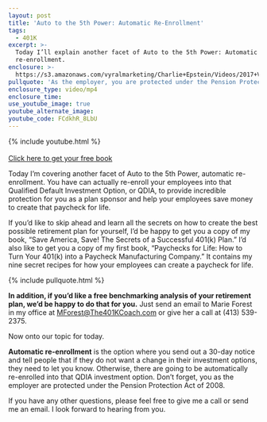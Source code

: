 ```yaml
---
layout: post
title: 'Auto to the 5th Power: Automatic Re-Enrollment'
tags:
  - 401K
excerpt: >-
  Today I’ll explain another facet of Auto to the 5th Power: Automatic
  re-enrollment.
enclosure: >-
  https://s3.amazonaws.com/vyralmarketing/Charlie+Epstein/Videos/2017+Videos/Auto+to+the+5th+Power-+Automatic+Re-Enrollment+-+The+401K+Coach.mp4
pullquote: 'As the employer, you are protected under the Pension Protection Act of 2008.'
enclosure_type: video/mp4
enclosure_time:
use_youtube_image: true
youtube_alternate_image:
youtube_code: FCdkhR_8LbU
---
```


{% include youtube.html %}<br><br>[Click here to get your free book](https://www.epsteinfinancial.com/free-book-offer.html)

Today I’m covering another facet of Auto to the 5th Power, automatic re-enrollment. You have can actually re-enroll your employees into that Qualified Default Investment Option, or QDIA, to provide incredible protection for you as a plan sponsor and help your employees save money to create that paycheck for life.

If you’d like to skip ahead and learn all the secrets on how to create the best possible retirement plan for yourself, I’d be happy to get you a copy of my book, “Save America, Save! The Secrets of a Successful 401(k) Plan.” I’d also like to get you a copy of my first book, “Paychecks for Life: How to Turn Your 401(k) into a Paycheck Manufacturing Company.” It contains my nine secret recipes for how your employees can create a paycheck for life.&nbsp;

{% include pullquote.html %}

**In addition, if you’d like a free benchmarking analysis of your retirement plan, we’d be happy to do that for you.** Just send an email to Marie Forest in my office at [MForest@The401KCoach.com](javascript:void(location.href='mailto:'+String.fromCharCode(77,70,111,114,101,115,116,64,84,104,101,52,48,49,75,67,111,97,99,104,46,99,111,109))) or give her a call at (413) 539-2375.

Now onto our topic for today.

**Automatic re-enrollment** is the option where you send out a 30-day notice and tell people that if they do not want a change in their investment options, they need to let you know. Otherwise, there are going to be automatically re-enrolled into that QDIA investment option. Don’t forget, you as the employer are protected under the Pension Protection Act of 2008.

If you have any other questions, please feel free to give me a call or send me an email. I look forward to hearing from you.